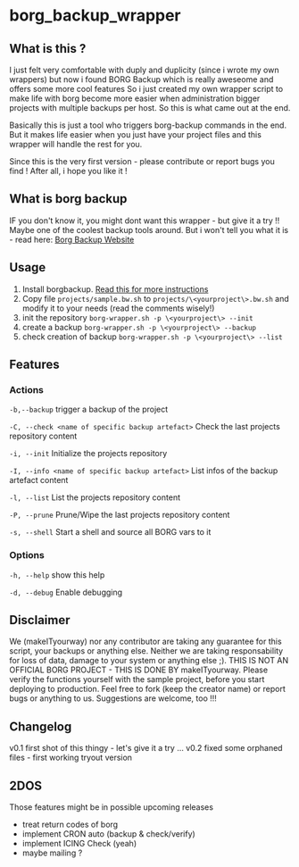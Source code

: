 # borg_backup_wrapper

## What is this ?
I just felt very comfortable with duply and duplicity (since i wrote my own wrappers) but now i found BORG Backup which is really aweseome and offers some more cool features
So i just created my own wrapper script to make life with borg become more easier when administration bigger projects with multiple backups per host.
So this is what came out at the end.

Basically this is just a tool who triggers borg-backup commands in the end.
But it makes life easier  when you just have your project files and this wrapper will handle the rest for you.

Since this is the very first version - please contribute or report bugs you find !
After all, i hope you like it !

## What is borg backup
IF you don't know it, you might dont want this wrapper - but give it a try !!
Maybe one of the coolest backup tools around.
But i won't tell you what it is - read here: [Borg Backup Website](https://borgbackup.readthedocs.io/en/stable/)

## Usage
1) Install borgbackup. [Read this for more instructions](https://borgbackup.readthedocs.io/en/stable/installation.html)
2) Copy file `projects/sample.bw.sh` to `projects/\<yourproject\>.bw.sh` and modify it to your needs (read the comments wisely!)
3) init the repository `borg-wrapper.sh -p \<yourproject\> --init`
4) create a backup `borg-wrapper.sh -p \<yourproject\> --backup`
5) check creation of backup `borg-wrapper.sh -p \<yourproject\> --list`

## Features

### Actions
`-b,--backup`
trigger a backup of the project

`-C, --check <name of specific backup artefact>`
Check the last projects repository content

`-i, --init` 
Initialize the projects repository

`-I, --info <name of specific backup artefact>`
List infos of the backup artefact content

`-l, --list`
List the projects repository content

`-P, --prune`
Prune/Wipe the last projects repository content

`-s, --shell`
Start a shell and source all BORG vars to it

### Options
`-h, --help`
show this help

`-d, --debug`
Enable debugging

## Disclaimer
We (makeITyourway) nor any contributor are taking any guarantee for this script, your backups or anything else.
Neither we are taking responsability for loss of data, damage to your system or anything else ;). 
THIS IS NOT AN OFFICIAL BORG PROJECT - THIS IS DONE BY makeITyourway.
Please verify the functions yourself with the sample project, before you start deploying to production.
Feel free to fork (keep the creator name) or report bugs or anything to us.
Suggestions are welcome, too !!!

## Changelog
v0.1 	first shot of this thingy - let's give it a try ...
v0.2	fixed some orphaned files - first working tryout version 
## 2DOS
Those features might be in possible upcoming releases 
- treat return codes of borg
- implement CRON auto (backup & check/verify)
- implement ICING Check (yeah)
- maybe mailing ?
